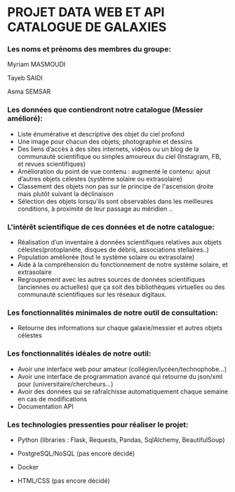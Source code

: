 
# PROJET DATA WEB ET API CATALOGUE DE GALAXIES


### Les noms et prénoms des membres du groupe:

Myriam MASMOUDI

Tayeb SAIDI

Asma SEMSAR


### Les données que contiendront notre catalogue (Messier amélioré):

* Liste énumérative et descriptive des objet du ciel profond 
* Une image pour chacun des objets; photographie et dessins
* Des liens d’accès à des sites internets, vidéos ou un blog de la communauté scientifique ou simples amoureux du ciel (Instagram, FB, et revues scientifiques)
* Amélioration du point de vue contenu : augmenté le contenu: ajout d’autres objets célestes (système solaire ou extrasolaire)
* Classement des objets non pas sur le principe de l'ascension droite mais plutôt suivant la déclinaison
* Sélection des objets lorsqu'ils sont observables dans les meilleures conditions, à proximité de leur passage au méridien ..




### L'intérêt scientifique de ces données et de notre catalogue:

* Réalisation d’un inventaire à données scientifiques relatives aux objets célestes(protoplanète, disques de débris, associations stellaires..)
* Population améliorée (tout le système solaire ou extrasolaire)
* Aide à la compréhension du fonctionnement de notre système solaire, et extrasolaire
* Regroupement avec les autres sources de données scientifiques (anciennes ou actuelles) que ça soit des bibliothèques virtuelles ou des communauté scientifiques sur les réseaux digitaux.


### Les fonctionnalités minimales de notre outil de consultation:
* Retourne des informations sur chaque galaxie/messier et autres objets célestes

### Les fonctionnalités idéales de notre outil: 
* Avoir une interface web pour amateur (collégien/lycéen/technophobe…)
* Avoir une interface de programmation avancé qui retourne du json/xml pour (universitaire/chercheurs…)
* Avoir des données qui se rafraîchisse automatiquement chaque semaine en cas de modifications
* Documentation API

### Les technologies pressenties pour réaliser le projet:

* Python (libraries : Flask, Requests, Pandas, SqlAlchemy, BeautifulSoup)

* PostgreSQL/NoSQL (pas encore décidé)

* Docker

* HTML/CSS (pas encore décidé)

